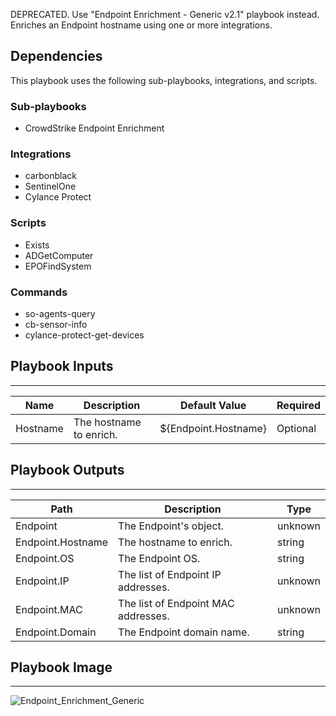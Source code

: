 DEPRECATED. Use "Endpoint Enrichment - Generic v2.1" playbook instead. Enriches an Endpoint hostname using one or more integrations.

## Dependencies
This playbook uses the following sub-playbooks, integrations, and scripts.

### Sub-playbooks
* CrowdStrike Endpoint Enrichment

### Integrations
* carbonblack
* SentinelOne
* Cylance Protect

### Scripts
* Exists
* ADGetComputer
* EPOFindSystem

### Commands
* so-agents-query
* cb-sensor-info
* cylance-protect-get-devices

## Playbook Inputs
---

| **Name** | **Description** | **Default Value** | **Required** |
| --- | --- | --- | --- |
| Hostname | The hostname to enrich. | ${Endpoint.Hostname} |Optional |

## Playbook Outputs
---

| **Path** | **Description** | **Type** |
| --- | --- | --- |
| Endpoint | The Endpoint's object. | unknown |
| Endpoint.Hostname | The hostname to enrich. | string |
| Endpoint.OS | The Endpoint OS. | string |
| Endpoint.IP | The list of Endpoint IP addresses. | unknown |
| Endpoint.MAC | The list of Endpoint MAC addresses. | unknown |
| Endpoint.Domain | The Endpoint domain name. | string |

## Playbook Image
---
![Endpoint_Enrichment_Generic](../../doc_files/Endpoint_Enrichment_Generic.png)
